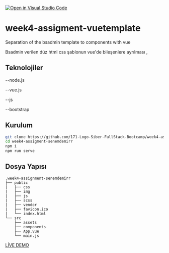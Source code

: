[![Open in Visual Studio Code](https://classroom.github.com/assets/open-in-vscode-f059dc9a6f8d3a56e377f745f24479a46679e63a5d9fe6f495e02850cd0d8118.svg)](https://classroom.github.com/online_ide?assignment_repo_id=7178027&assignment_repo_type=AssignmentRepo)
# week4-assigment-vuetemplate
Separation of the bsadmin template to components with vue

Bsadmin verilen düz html css şablonun vue'de bileşenlere ayrılması  ,


##  Teknolojiler
--node.js

--vue.js

--js

--bootstrap

## Kurulum

```sh
git clone https://github.com/171-Logo-Siber-FullStack-Bootcamp/week4-assignment-senemdemirr.git
cd week4-assigment-senemdemirr
npm i
npm run serve
```


## Dosya Yapısı

```
.week4-assignment-senemdemirr
├── public
|   ├── css
|   ├── img
|   ├── js
|   ├── scss
|   ├── vendor
|   ├── favicon.ico
|   └── index.html
└── src
    ├── assets
    ├── components
    ├── App.vue
    └── main.js

```

[LİVE DEMO](https://focused-hopper-040faa.netlify.app/)
